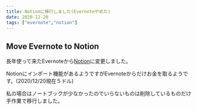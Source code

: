 ```yaml
---
title: Notionに移行しました(Evernoteやめた)
date: 2020-12-20
tags: ["evernote","notion"]
---
```


## Move Evernote to Notion
長年使って来たEvernoteから[Notion](https://www.notion.so/)に変更しました。  

Notionにインポート機能があるようですがEvernoteからだけお金を取るようです。(2020/12/20現在５ドル)

私の場合はノートブックが少なかったのでいらないものは削除しているものだけ手作業で移行しました。
